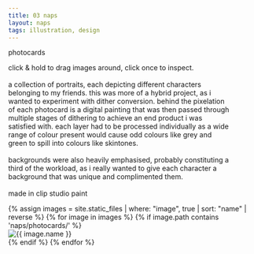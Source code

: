 ```yaml
---
title: 03 naps
layout: naps
tags: illustration, design
---
```


<style>
    .pcards {
        max-width: 520px;
    }
@media (max-aspect-ratio: 1/1) {
    .pcards {
        max-width: 90%;
    }
}
</style>

<div class="container">
    <div class="container-item header" style="z-index:1">
        <p class="naps-title">photocards</p>
        <p class="binary pcards">click & hold to drag images around, click once to inspect. <br><br> a collection of portraits, each depicting different characters belonging to my friends. this was more of a hybrid project, as i wanted to experiment with dither conversion. behind the pixelation of each photocard is a digital painting that was then passed through multiple stages of dithering to achieve an end product i was satisfied with. each layer had to be processed individually as a wide range of colour present would cause odd colours like grey and green to spill into colours like skintones. <br><br> backgrounds were also heavily emphasised, probably constituting a third of the workload, as i really wanted to give each character a background that was unique and complimented them. <br><br> made in clip studio paint</p>
    </div>
    <div class="container-item">
    </div>
</div>

<div class="post-gallery" id="clusterPlace-randomSort">
    {% assign images = site.static_files | where: "image", true | sort: "name" | reverse %}
    {% for image in images %}
        {% if image.path contains 'naps/photocards/' %}
            <div class="post-item naps">
                <img src="{{ image.path }}" alt="{{ image.name }}" class="movable clickable naps-img">
            </div>
        {% endif %}
    {% endfor %}
</div>